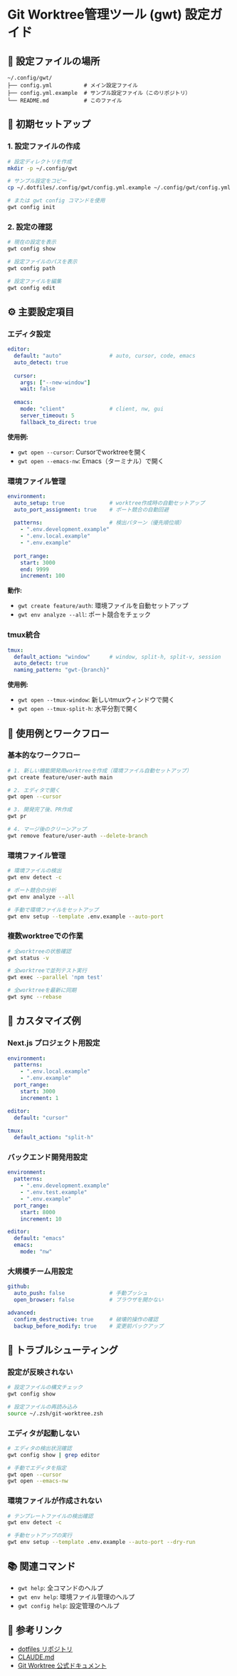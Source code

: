# Git Worktree管理ツール (gwt) 設定ガイド

## 📁 設定ファイルの場所

```
~/.config/gwt/
├── config.yml          # メイン設定ファイル
├── config.yml.example  # サンプル設定ファイル（このリポジトリ）
└── README.md           # このファイル
```

## 🚀 初期セットアップ

### 1. 設定ファイルの作成

```bash
# 設定ディレクトリを作成
mkdir -p ~/.config/gwt

# サンプル設定をコピー
cp ~/.dotfiles/.config/gwt/config.yml.example ~/.config/gwt/config.yml

# または gwt config コマンドを使用
gwt config init
```

### 2. 設定の確認

```bash
# 現在の設定を表示
gwt config show

# 設定ファイルのパスを表示
gwt config path

# 設定ファイルを編集
gwt config edit
```

## ⚙️ 主要設定項目

### エディタ設定

```yaml
editor:
  default: "auto"               # auto, cursor, code, emacs
  auto_detect: true
  
  cursor:
    args: ["--new-window"]
    wait: false
  
  emacs:
    mode: "client"              # client, nw, gui
    server_timeout: 5
    fallback_to_direct: true
```

**使用例:**
- `gwt open --cursor`: Cursorでworktreeを開く
- `gwt open --emacs-nw`: Emacs（ターミナル）で開く

### 環境ファイル管理

```yaml
environment:
  auto_setup: true              # worktree作成時の自動セットアップ
  auto_port_assignment: true    # ポート競合の自動回避
  
  patterns:                     # 検出パターン（優先順位順）
    - ".env.development.example"
    - ".env.local.example"
    - ".env.example"
  
  port_range:
    start: 3000
    end: 9999
    increment: 100
```

**動作:**
- `gwt create feature/auth`: 環境ファイルを自動セットアップ
- `gwt env analyze --all`: ポート競合をチェック

### tmux統合

```yaml
tmux:
  default_action: "window"      # window, split-h, split-v, session
  auto_detect: true
  naming_pattern: "gwt-{branch}"
```

**使用例:**
- `gwt open --tmux-window`: 新しいtmuxウィンドウで開く
- `gwt open --tmux-split-h`: 水平分割で開く

## 🎯 使用例とワークフロー

### 基本的なワークフロー

```bash
# 1. 新しい機能開発用worktreeを作成（環境ファイル自動セットアップ）
gwt create feature/user-auth main

# 2. エディタで開く
gwt open --cursor

# 3. 開発完了後、PR作成
gwt pr

# 4. マージ後のクリーンアップ
gwt remove feature/user-auth --delete-branch
```

### 環境ファイル管理

```bash
# 環境ファイルの検出
gwt env detect -c

# ポート競合の分析
gwt env analyze --all

# 手動で環境ファイルをセットアップ
gwt env setup --template .env.example --auto-port
```

### 複数worktreeでの作業

```bash
# 全worktreeの状態確認
gwt status -v

# 全worktreeで並列テスト実行
gwt exec --parallel 'npm test'

# 全worktreeを最新に同期
gwt sync --rebase
```

## 🔧 カスタマイズ例

### Next.js プロジェクト用設定

```yaml
environment:
  patterns:
    - ".env.local.example"
    - ".env.example"
  port_range:
    start: 3000
    increment: 1

editor:
  default: "cursor"
  
tmux:
  default_action: "split-h"
```

### バックエンド開発用設定

```yaml
environment:
  patterns:
    - ".env.development.example"
    - ".env.test.example"
    - ".env.example"
  port_range:
    start: 8000
    increment: 10

editor:
  default: "emacs"
  emacs:
    mode: "nw"
```

### 大規模チーム用設定

```yaml
github:
  auto_push: false              # 手動プッシュ
  open_browser: false           # ブラウザを開かない

advanced:
  confirm_destructive: true     # 破壊的操作の確認
  backup_before_modify: true    # 変更前バックアップ
```

## 🐛 トラブルシューティング

### 設定が反映されない

```bash
# 設定ファイルの構文チェック
gwt config show

# 設定ファイルの再読み込み
source ~/.zsh/git-worktree.zsh
```

### エディタが起動しない

```bash
# エディタの検出状況確認
gwt config show | grep editor

# 手動でエディタを指定
gwt open --cursor
gwt open --emacs-nw
```

### 環境ファイルが作成されない

```bash
# テンプレートファイルの検出確認
gwt env detect -c

# 手動セットアップの実行
gwt env setup --template .env.example --auto-port --dry-run
```

## 📚 関連コマンド

- `gwt help`: 全コマンドのヘルプ
- `gwt env help`: 環境ファイル管理のヘルプ
- `gwt config help`: 設定管理のヘルプ

## 🔗 参考リンク

- [dotfiles リポジトリ](../../../README.md)
- [CLAUDE.md](../../../CLAUDE.md)
- [Git Worktree 公式ドキュメント](https://git-scm.com/docs/git-worktree)